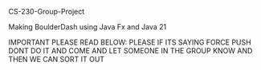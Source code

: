 CS-230-Group-Project

Making BoulderDash using Java Fx and Java 21

IMPORTANT PLEASE READ BELOW:
PLEASE IF ITS SAYING FORCE PUSH DONT DO IT AND COME AND LET SOMEONE IN THE GROUP KNOW AND THEN WE CAN SORT IT OUT
